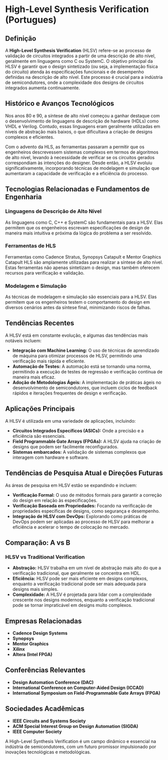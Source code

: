 # High-Level Synthesis Verification (Portugues)

## Definição

A **High-Level Synthesis Verification** (HLSV) refere-se ao processo de validação de circuitos integrados a partir de uma descrição de alto nível, geralmente em linguagens como C ou SystemC. O objetivo principal da HLSV é garantir que o design sintetizado (ou seja, a implementação física do circuito) atenda às especificações funcionais e de desempenho definidas na descrição de alto nível. Este processo é crucial para a indústria de semicondutores, onde a complexidade dos designs de circuitos integrados aumenta continuamente.

## Histórico e Avanços Tecnológicos

Nos anos 80 e 90, a síntese de alto nível começou a ganhar destaque com o desenvolvimento de linguagens de descrição de hardware (HDLs) como VHDL e Verilog. Contudo, essas linguagens eram geralmente utilizadas em níveis de abstração mais baixos, o que dificultava a criação de designs complexos e eficientes. 

Com o advento da HLS, as ferramentas passaram a permitir que os engenheiros descrevessem sistemas complexos em termos de algoritmos de alto nível, levando à necessidade de verificar se os circuitos gerados correspondiam às intenções do designer. Desde então, a HLSV evoluiu significativamente, incorporando técnicas de modelagem e simulação que aumentaram a capacidade de verificação e a eficiência do processo.

## Tecnologias Relacionadas e Fundamentos de Engenharia

### Linguagens de Descrição de Alto Nível

As linguagens como C, C++ e SystemC são fundamentais para a HLSV. Elas permitem que os engenheiros escrevam especificações de design de maneira mais intuitiva e próxima da lógica do problema a ser resolvido.

### Ferramentas de HLS

Ferramentas como Cadence Stratus, Synopsys Catapult e Mentor Graphics Catapult HLS são amplamente utilizadas para realizar a síntese de alto nível. Estas ferramentas não apenas sintetizam o design, mas também oferecem recursos para verificação e validação.

### Modelagem e Simulação

As técnicas de modelagem e simulação são essenciais para a HLSV. Elas permitem que os engenheiros testem o comportamento do design em diversos cenários antes da síntese final, minimizando riscos de falhas.

## Tendências Recentes

A HLSV está em constante evolução, e algumas das tendências mais notáveis incluem:

- **Integração com Machine Learning:** O uso de técnicas de aprendizado de máquina para otimizar processos de HLSV, permitindo uma verificação mais rápida e eficiente.
- **Automação de Testes:** A automação está se tornando uma norma, permitindo a execução de testes de regressão e verificação contínua de maneira mais eficaz.
- **Adoção de Metodologias Ágeis:** A implementação de práticas ágeis no desenvolvimento de semicondutores, que incluem ciclos de feedback rápidos e iterações frequentes de design e verificação.

## Aplicações Principais

A HLSV é utilizada em uma variedade de aplicações, incluindo:

- **Circuitos Integrados Específicos (ASICs):** Onde a precisão e a eficiência são essenciais.
- **Field Programmable Gate Arrays (FPGAs):** A HLSV ajuda na criação de designs que podem ser facilmente reconfigurados.
- **Sistemas embarcados:** A validação de sistemas complexos que interagem com hardware e software.

## Tendências de Pesquisa Atual e Direções Futuras

As áreas de pesquisa em HLSV estão se expandindo e incluem:

- **Verificação Formal:** O uso de métodos formais para garantir a correção do design em relação às especificações.
- **Verificação Baseada em Propriedades:** Focando na verificação de propriedades específicas de designs, como segurança e desempenho.
- **Integração de HLSV com DevOps:** Explorando como práticas de DevOps podem ser aplicadas ao processo de HLSV para melhorar a eficiência e acelerar o tempo de colocação no mercado.

## Comparação: A vs B

### HLSV vs Traditional Verification

- **Abstração:** HLSV trabalha em um nível de abstração mais alto do que a verificação tradicional, que geralmente se concentra em HDL.
- **Eficiência:** HLSV pode ser mais eficiente em designs complexos, enquanto a verificação tradicional pode ser mais adequada para designs mais simples.
- **Complexidade:** A HLSV é projetada para lidar com a complexidade crescente nos designs modernos, enquanto a verificação tradicional pode se tornar impraticável em designs muito complexos.

## Empresas Relacionadas

- **Cadence Design Systems**
- **Synopsys**
- **Mentor Graphics**
- **Xilinx**
- **Altera (Intel FPGA)**

## Conferências Relevantes

- **Design Automation Conference (DAC)**
- **International Conference on Computer-Aided Design (ICCAD)**
- **International Symposium on Field-Programmable Gate Arrays (FPGA)**

## Sociedades Acadêmicas

- **IEEE Circuits and Systems Society**
- **ACM Special Interest Group on Design Automation (SIGDA)**
- **IEEE Computer Society**

A High-Level Synthesis Verification é um campo dinâmico e essencial na indústria de semicondutores, com um futuro promissor impulsionado por inovações tecnológicas e metodológicas.